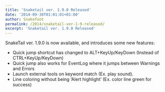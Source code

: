 ```yaml
---
title: 'Snaketail ver. 1.9.0 Released'
date: '2014-09-30T01:01:01+01:00'
author: Snakefoot
permalink: /2014/snaketail-ver-1-9-released/
excerpt: 'Snaketail ver. 1.9.0 Released'
---
```

SnakeTail ver. 1.9.0 is now available, and introduces some new features:

- Quick jump shortcut has changed to ALT+KeyUp/KeyDown (Instead of CTRL+KeyUp/KeyDown)
- Quick jump also works for EventLog where it jumps between Warnings and Errors
- Launch external tools on keyword match (Ex. play sound).
- Line coloring without being ‘Alert highlight’ (Ex. color line green for success)